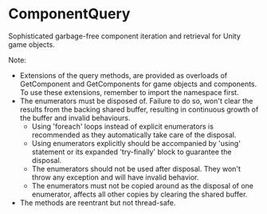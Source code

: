 # ComponentQuery
Sophisticated garbage-free component iteration and retrieval for Unity game objects.

Note:
- Extensions of the query methods, are provided as overloads of GetComponent and GetComponents for game objects and components. To use these extensions, remember to import the namespace first.
- The enumerators must be disposed of. Failure to do so, won't clear the results from the backing shared buffer, resulting in continuous growth of the buffer and invalid behaviours.
  - Using 'foreach' loops instead of explicit enumerators is recommended as they automatically take care of the disposal.
  - Using enumerators explicitly should be accompanied by 'using' statement or its expanded 'try-finally' block to guarantee the disposal.
  - The enumerators should not be used after disposal. They won't throw any exception and will have invalid behavior.
  - The enumerators must not be copied around as the disposal of one enumerator, affects all other copies by clearing the shared buffer.
- The methods are reentrant but not thread-safe.
